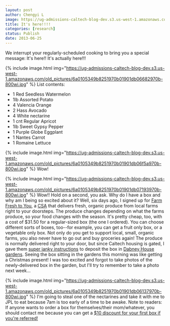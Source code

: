 ```yaml
---
layout: post
author: Chengyi L
image: https://ug-admissions-caltech-blog-dev.s3.us-west-1.amazonaws.com/old_pictures/6a0105349b8251970b01901db04dbb970b-800wi.jpg
title: It's here!!!!
categories: [research]
status: Publish
date: 2013-06-25
---
```


We interrupt your regularly-scheduled cooking to bring you a special message:
It's here!!
It's actually here!!! 


{% include image.html img="https://ug-admissions-caltech-blog-dev.s3.us-west-1.amazonaws.com/old_pictures/6a0105349b8251970b01901db06682970b-800wi.jpg" %}
List contents:

- 1 Red Seedless Watermelon
- 1lb Assorted Potato
- 4 Valencia Orange
- 2 Hass Avocado
- 4 White nectarine
- 1 cnt Regular Apricot
- 1lb Sweet Gypsy Pepper
- 1 Purple Globe Eggplant
- 1 Nantes Carrot
- 1 Romaine Lettuce


{% include image.html img="https://ug-admissions-caltech-blog-dev.s3.us-west-1.amazonaws.com/old_pictures/6a0105349b8251970b01901db06f5a970b-800wi.jpg" %}
Wow!


{% include image.html img="https://ug-admissions-caltech-blog-dev.s3.us-west-1.amazonaws.com/old_pictures/6a0105349b8251970b01901db07193970b-800wi.jpg" %}
Wow!!
Hold on a second, you ask. Why do I have a box and why am I being so excited about it? Well, six days ago, I signed up for <a href="https://www.farmfreshtoyou.com/">Farm Fresh to You</a>, a <a href="https://en.wikipedia.org/wiki/Community-supported_agriculture">CSA</a> that delivers fresh, organic produce from local farms right to your doorsteps. The produce changes depending on what the farms produce, so your food changes with the season. It's pretty cheap, too, with a cost of $31.50 for a regular-sized box (the one I ordered). You can choose different sorts of boxes, too--for example, you can get a fruit only box, or a vegetable only box. Not only do you get to support local, small, organic farms, you also never have to go out and buy groceries again! 
The produce is normally delivered right to your door, but since Caltech housing is gated, I gave them <a href="https://i.imgur.com/xafHhOv.jpg">super janky instructions</a> to deposit the box in <a href="https://imgur.com/a/qajlI">Dabney House gardens</a>. Seeing the box sitting in the gardens this morning was like getting a Christmas present! I was too excited and forgot to take photos of the newly-delivered box in the garden, but I'll try to remember to take a photo next week... 


{% include image.html img="https://ug-admissions-caltech-blog-dev.s3.us-west-1.amazonaws.com/old_pictures/6a0105349b8251970b01901db06137970b-800wi.jpg" %}
I'm going to steal one of the nectarines and take it with me to JPL to eat because 7am is too early of a time to be awake. 
Note to readers: If anyone wants to order a box for themselves/their mom/whatever, you should contact me because you can get a <a href="https://www.farmfreshtoyou.com/index.php?cmd=howitworks">$10 discount for your first box if you're referred!</a> 
